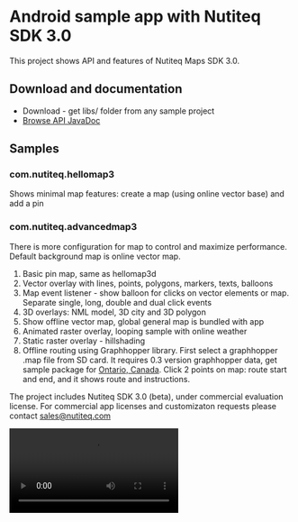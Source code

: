 # Android sample app with Nutiteq SDK 3.0


This project shows API and features of Nutiteq Maps SDK 3.0.

## Download and documentation
  * Download - get libs/ folder from any sample project
  * [Browse API JavaDoc](http://nutiteq.github.io/hellomap3d-android/)

## Samples
### com.nutiteq.hellomap3
Shows minimal map features: create a map (using online vector base) and add a pin

### com.nutiteq.advancedmap3
There is more configuration for map to control and maximize performance. Default background map is online vector map.

 1. Basic pin map, same as hellomap3d
 1. Vector overlay with lines, points, polygons, markers, texts, balloons
 1. Map event listener - show balloon for clicks on vector elements or map. Separate single, long, double and dual click events
 1. 3D overlays: NML model, 3D city and 3D polygon
 1. Show offline vector map, global general map is bundled with app
 1. Animated raster overlay, looping sample with online weather
 1. Static raster overlay - hillshading
 1. Offline routing using Graphhopper library. First select a graphhopper .map file from SD card. It requires 0.3 version graphhopper data, get sample package for [Ontario, Canada](https://dl.dropboxusercontent.com/u/3573333/mapdata/graphhopper-0.3/canada-ontario-gh3.zip). Click 2 points on map: route start and end, and it shows route and instructions.

The project includes Nutiteq SDK 3.0 (beta), under commercial evaluation license. For commercial app licenses and customizaton requests please contact sales@nutiteq.com

![screenshot](
http://share.gifyoutube.com/yan3Ll.webm)
